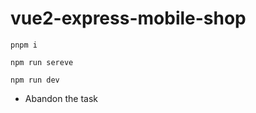 # vue2-express-mobile-shop

```
pnpm i
```

```
npm run sereve
```

```
npm run dev
```

- Abandon the task